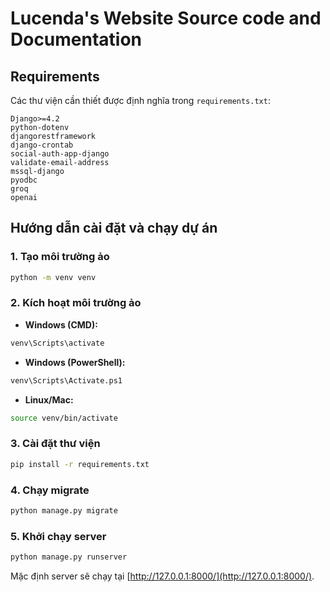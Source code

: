 # Lucenda's Website Source code and Documentation

## Requirements

Các thư viện cần thiết được định nghĩa trong `requirements.txt`:

```
Django>=4.2
python-dotenv
djangorestframework
django-crontab
social-auth-app-django
validate-email-address
mssql-django
pyodbc
groq
openai
```

## Hướng dẫn cài đặt và chạy dự án

### 1. Tạo môi trường ảo
```bash
python -m venv venv
```

### 2. Kích hoạt môi trường ảo
- **Windows (CMD):**
```bash
venv\Scripts\activate
```
- **Windows (PowerShell):**
```bash
venv\Scripts\Activate.ps1
```
- **Linux/Mac:**
```bash
source venv/bin/activate
```

### 3. Cài đặt thư viện
```bash
pip install -r requirements.txt
```

### 4. Chạy migrate
```bash
python manage.py migrate
```

### 5. Khởi chạy server
```bash
python manage.py runserver
```

Mặc định server sẽ chạy tại [http://127.0.0.1:8000/](http://127.0.0.1:8000/).
